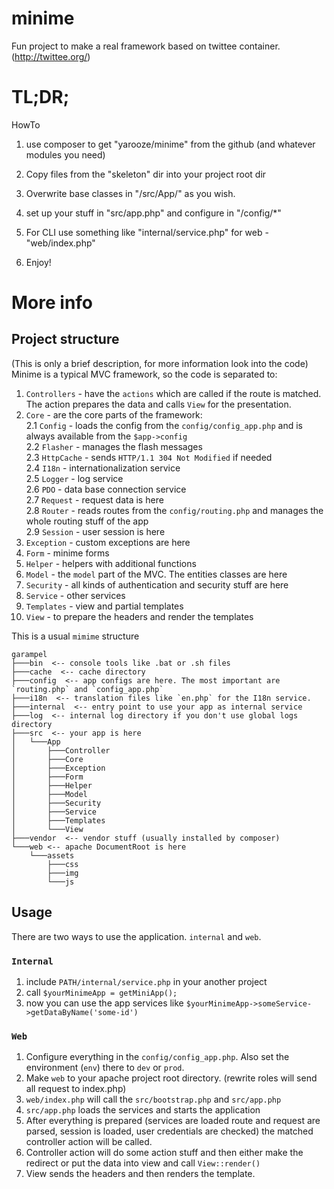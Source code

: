 minime
======

Fun project to make a real framework based on twittee container. (http://twittee.org/)


TL;DR;
======

HowTo

1. use composer to get "yarooze/minime" from the github (and whatever modules you need)

2. Copy files from the "skeleton" dir into your project root dir

3. Overwrite base classes in "/src/App/" as you wish.

4. set up your stuff in "src/app.php" and configure in "/config/*"

5. For CLI use something like "internal/service.php" for web - "web/index.php"

6. Enjoy!


More info
======


## Project structure
(This is only a brief description, for more information look into the code) Minime is a typical MVC framework, so the code is separated to:
1. `Controllers` - have the `actions` which are called if the route is matched. The action prepares the data and calls `View` for the presentation.
2.  `Core` - are the core parts of the framework:  
2.1 `Config` - loads the config from the `config/config_app.php` and is always available from the `$app->config`  
2.2 `Flasher` - manages the flash messages  
2.3 `HttpCache` - sends `HTTP/1.1 304 Not Modified` if needed  
2.4 `I18n` - internationalization service  
2.5 `Logger` - log service  
2.6 `PDO` - data base connection service  
2.7 `Request` - request data is here  
2.8 `Router` - reads routes from the `config/routing.php` and manages the whole routing stuff of the app  
2.9 `Session` - user session is here
3. `Exception` - custom exceptions are here  
4. `Form` - minime forms  
5. `Helper` - helpers with additional functions
6. `Model` - the `model` part of the MVC. The entities classes are here   
7. `Security` - all kinds of authentication and security stuff are here  
8. `Service` - other services  
9. `Templates` - view and partial templates
10. `View` - to prepare the headers and render the templates 

This is a usual `mimime` structure
```
garampel
├───bin  <-- console tools like .bat or .sh files  
├───cache  <-- cache directory
├───config  <-- app configs are here. The most important are `routing.php` and `config_app.php`
├───i18n  <-- translation files like `en.php` for the I18n service. 
├───internal  <-- entry point to use your app as internal service
├───log  <-- internal log directory if you don't use global logs directory
├───src  <-- your app is here
│   └───App
│       ├───Controller
│       ├───Core
│       ├───Exception
│       ├───Form
│       ├───Helper
│       ├───Model
│       ├───Security
│       ├───Service
│       ├───Templates
│       └───View
├───vendor  <-- vendor stuff (usually installed by composer)
└───web <-- apache DocumentRoot is here
    └───assets
        ├───css
        ├───img
        └───js
```

## Usage
There are two ways to use the application. `internal` and `web`.  

### `Internal` 
1. include `PATH/internal/service.php` in your another project  
2. call `$yourMinimeApp = getMiniApp();`   
3. now you can use the app services like `$yourMinimeApp->someService->getDataByName('some-id')`

### `Web`
1. Configure everything in the `config/config_app.php`. Also set the environment (`env`) there to `dev` or `prod`.   
2. Make `web` to your apache project root directory. (rewrite roles will send all request to index.php)
3. `web/index.php` will call the `src/bootstrap.php` and `src/app.php`  
4. `src/app.php` loads the services and starts the application
5. After everything is prepared (services are loaded route and request are parsed, session is loaded, user credentials
 are checked) the matched controller action will be called.  
6. Controller action will do some action stuff and then either make the redirect or put the data into view and call `View::render()`  
7. View sends the headers and then renders the template. 

